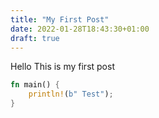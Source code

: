```yaml
---
title: "My First Post"
date: 2022-01-28T18:43:30+01:00
draft: true
---
```


Hello This is my first post 


```rust
fn main() {
    println!(b" Test");
}
```